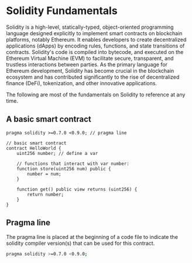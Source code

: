 # Solidity Fundamentals

Solidity is a high-level, statically-typed, object-oriented programming language designed explicitly to implement smart contracts on blockchain platforms, notably Ethereum. It enables developers to create decentralized applications (dApps) by encoding rules, functions, and state transitions of contracts. Solidity's code is compiled into bytecode, and executed on the Ethereum Virtual Machine (EVM) to facilitate secure, transparent, and trustless interactions between parties. As the primary language for Ethereum development, Solidity has become crucial in the blockchain ecosystem and has contributed significantly to the rise of decentralized finance (DeFi), tokenization, and other innovative applications.

The following are most of the fundamentals on Solidity to reference at any time.

## A basic smart contract

```solidity
pragma solidity >=0.7.0 <0.9.0; // pragma line

// basic smart contract
contract HelloWorld {
    uint256 number; // define a var

    // functions that interact with var number:
    function store(uint256 num) public {
        number = num;
    }

    function get() public view returns (uint256) {
        return number;
    }
}
```

## Pragma line

The pragma line is placed at the beginning of a code file to indicate the solidity compiler version(s) that can be used for this contract.

```bash
pragma solidity >=0.7.0 <0.9.0;
```
